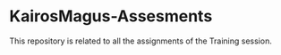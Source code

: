 # KairosMagus-Assesments
This repository is related to all the assignments of the Training session.

